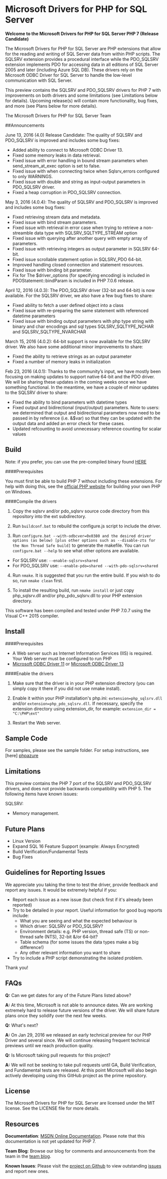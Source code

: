 # Microsoft Drivers for PHP for SQL Server

**Welcome to the Microsoft Drivers for PHP for SQL Server PHP 7 (Release Candidate)**

The Microsoft Drivers for PHP for SQL Server are PHP extensions that allow for the reading and writing of SQL Server data from within PHP scripts. The SQLSRV extension provides a procedural interface while the PDO_SQLSRV extension implements PDO for accessing data in all editions of SQL Server 2005 and later (including Azure SQL DB). These drivers rely on the Microsoft ODBC Driver for SQL Server to handle the low-level communication with SQL Server.

This preview contains the SQLSRV and PDO_SQLSRV drivers for PHP 7 with improvements on both drivers and some limitations (see Limitations below for details).  Upcoming release(s) will contain more functionality, bug fixes, and more (see Plans below for more details).

The Microsoft Drivers for PHP for SQL Server Team

##Announcements

June 13, 2016 (4.0) Release Candidate: The quality of SQLSRV and PDO_SQLSRV is improved and includes some bug fixes:
- Added ability to connect to Microsoft ODBC Driver 13.
- Fixed some memory leaks in data retrieval.
- Fixed issue with error handling in bound stream parameters when send_stream_at_exec option is set to false.
- Fixed issue with when connecting twice when Sqlsrv_errors configured to only WARNINGS.
- Fixed issue with double and string as input-output parameters in PDO_SQLSRV driver.
- Fixed a heap corruption in PDO_SQLSRV connection.

May 3, 2016 (4.0.4): The quality of SQLSRV and PDO_SQLSRV is improved and includes some bug fixes:
- Fixed retrieving stream data and metadata.
- Fixed issue with bind stream parameters.
- Fixed issue with retrieval in error case when trying to retrieve a non-streamble data type with SQLSRV_SQLTYPE_STREAM option
- Fixed issue with querying after another query with empty array of parameters.
- Fixed issue with retrieving integers as output parameter in SQLSRV 64-bit.
- Fixed issue scrollable statement option in SQLSRV_PDO 64-bit.
- Improved handling closed connection and statement resources.
- Fixed issue with binding bit parameter.
- Fix for The $driver_options (for specifying encoding) is included in PDOStatement::bindParam is included in PHP 7.0.6 release.

April 12, 2016 (4.0.3): The PDO_SQLSRV driver (32-bit and 64-bit) is now available.  For the SQLSRV driver, we also have a few bug fixes to share:
- Fixed ability to fetch a user defined object into a class
- Fixed issue with re-preparing the same statement with referenced datetime parameters
- Fixed issue with binding output parameters with php type string with binary and char encodings and sql types SQLSRV_SQLTYPE_NCHAR and SQLSRV_SQLTYPE_NVARCHAR

March 15, 2016 (4.0.2): 64-bit support is now available for the SQLSRV driver.  We also have some additional minor improvements to share:
- Fixed the ability to retrieve strings as an output parameter
- Fixed a number of memory leaks in initialization

Feb 23, 2016 (4.0.1): Thanks to the community’s input, we have mostly been focusing on making updates to support native 64-bit and the PDO driver.  We will be sharing these updates in the coming weeks once we have something functional.  In the meantime, we have a couple of minor updates to the SQLSRV driver to share:
- Fixed the ability to bind parameters with datetime types
- Fixed output and bidirectional (input/output) parameters.  Note to users: we determined that output and bidirectional parameters now need to be passed in by reference (i.e. &$var) so that they can be updated with the output data and added an error check for these cases.
- Updated refcounting to avoid unnecessary reference counting for scalar values


## Build

Note: if you prefer, you can use the pre-compiled binary found [HERE](https://github.com/Azure/msphpsql/releases)

####Prerequisites

You must first be able to build PHP 7 without including these extensions.  For help with doing this, see the [official PHP website][phpbuild] for building your own PHP on Windows.

####Compile the drivers

1. Copy the sqlsrv and/or pdo_sqlsrv source code directory from this repository into the ext subdirectory.

2. Run `buildconf.bat` to rebuild the configure.js script to include the driver.

3. Run `configure.bat --with-odbcver=0x0380 and the desired driver options (as below) [plus other options such as --disable-zts for the Non Thread Safe build]` to generate the makefile.  You can run `configure.bat --help` to see what other options are available.
  * For SQLSRV use: `--enable-sqlsrv=shared`
  * For PDO_SQLSRV use: `--enable-pdo=shared --with-pdo-sqlsrv=shared`

4. Run `nmake`.  It is suggested that you run the entire build.  If you wish to do so, run `nmake clean` first.

5. To install the resulting build, run `nmake install` or just copy php_sqlsrv.dll and/or php_pdo_sqlsrv.dll to your PHP extension directory.

This software has been compiled and tested under PHP 7.0.7 using the Visual C++ 2015 compiler.

## Install

####Prerequisites

- A Web server such as Internet Information Services (IIS) is required. Your Web server must be configured to run PHP
- [Microsoft ODBC Driver 11][odbc11] or [Microsoft ODBC Driver 13][odbc13]

####Enable the drivers

1. Make sure that the driver is in your PHP extension directory (you can simply copy it there if you did not use nmake install).

2. Enable it within your PHP installation's php.ini: `extension=php_sqlsrv.dll` and/or `extension=php_pdo_sqlsrv.dll`.  If necessary, specify the extension directory using extension_dir, for example: `extension_dir = "C:\PHP\ext"`

3. Restart the Web server.

## Sample Code
For samples, please see the sample folder.  For setup instructions, see [here] [phpazure]

## Limitations

This preview contains the PHP 7 port of the SQLSRV and PDO_SQLSRV drivers, and does not provide backwards compatibility with PHP 5. The following items have known issues:

SQLSRV:
- Memory management.


## Future Plans

- Linux Version
- Expand SQL 16 Feature Support (example: Always Encrypted)
- Build Verification/Fundamental Tests
- Bug Fixes

## Guidelines for Reporting Issues
We appreciate you taking the time to test the driver, provide feedback and report any issues.  It would be extremely helpful if you:

- Report each issue as a new issue (but check first if it's already been reported)
- Try to be detailed in your report. Useful information for good bug reports include:
  * What you are seeing and what the expected behaviour is
  * Which driver: SQLSRV or PDO_SQLSRV?
  * Environment details: e.g. PHP version, thread safe (TS) or non-thread safe (NTS), 32-bit &/or 64-bit?
  * Table schema (for some issues the data types make a big difference!)
  * Any other relevant information you want to share
- Try to include a PHP script demonstrating the isolated problem.

Thank you!

## FAQs
**Q:** Can we get dates for any of the Future Plans listed above?

**A:** At this time, Microsoft is not able to announce dates. We are working extremely hard to release future versions of the driver. We will share future plans once they solidify over the next few weeks. 

**Q:** What's next?

**A:** On Jan 29, 2016 we released an early technical preview for our PHP Driver and several since. We will continue releasing frequent technical previews until we reach production quality.

**Q:** Is Microsoft taking pull requests for this project?

**A:** We will not be seeking to take pull requests until GA, Build Verification, and Fundamental tests are released. At this point Microsoft will also begin actively developing using this GitHub project as the prime repository.



## License

The Microsoft Drivers for PHP for SQL Server are licensed under the MIT license.  See the LICENSE file for more details.

## Resources

**Documentation**: [MSDN Online Documentation][phpdoc].  Please note that this documentation is not yet updated for PHP 7.

**Team Blog**: Browse our blog for comments and announcements from the team in the [team blog][blog].

**Known Issues**: Please visit the [project on Github][project] to view outstanding [issues][issues] and report new ones.

[blog]: http://blogs.msdn.com/b/sqlphp/

[project]: https://github.com/Azure/msphpsql

[issues]: https://github.com/Azure/msphpsql/issues

[phpweb]: http://php.net

[phpbuild]: https://wiki.php.net/internals/windows/stepbystepbuild

[phpdoc]: http://msdn.microsoft.com/en-us/library/dd903047%28SQL.11%29.aspx

[odbc11]: https://www.microsoft.com/en-us/download/details.aspx?id=36434

[odbc13]: https://www.microsoft.com/en-us/download/details.aspx?id=50420

[phpazure]: https://azure.microsoft.com/en-us/documentation/articles/sql-database-develop-php-simple-windows/
